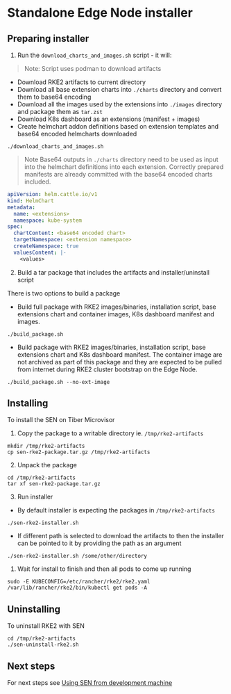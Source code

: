 # Standalone Edge Node installer

## Preparing installer

1. Run the `download_charts_and_images.sh` script - it will:

> Note: Script uses podman to download artifacts

- Download RKE2 artifacts to current directory
- Download all base extension charts into `./charts` directory and convert them to base64 encoding 
- Download all the images used by the extensions into `./images` directory and package them as `tar.zst`
- Download K8s dashboard as an extensions (manifest + images)
- Create helmchart addon definitions based on extension templates and base64 encoded helmcharts downloaded

```shell
./download_charts_and_images.sh
```

> Note Base64 outputs in `./charts` directory need to be used as input into the helmchart definitions into each extension.
> Correctly prepared manifests are already committed with the base64 encoded charts included.

```yaml
apiVersion: helm.cattle.io/v1
kind: HelmChart
metadata:
  name: <extensions>
  namespace: kube-system
spec:
  chartContent: <base64 encoded chart>
  targetNamespace: <extension namespace>
  createNamespace: true
  valuesContent: |-
    <values>
```

2. Build a tar package that includes the artifacts and installer/uninstall script

There is two options to build a package

- Build full package with RKE2 images/binaries, installation script, base extensions chart and container images, K8s dashboard manifest and images.

```shell
./build_package.sh
```

- Build package with RKE2 images/binaries, installation script, base extensions chart and K8s dashboard manifest. The container image are not archived as part of this package and they are expected to be pulled from internet during RKE2 cluster bootstrap on the Edge Node.
```shell
./build_package.sh --no-ext-image
```

## Installing

To install the SEN on Tiber Microvisor

1. Copy the package to a writable directory ie. `/tmp/rke2-artifacts` 

```shell
mkdir /tmp/rke2-artifacts
cp sen-rke2-package.tar.gz /tmp/rke2-artifacts
```

2. Unpack the package

```shell
cd /tmp/rke2-artifacts
tar xf sen-rke2-package.tar.gz
```

3. Run installer

- By default installer is expecting the packages in `/tmp/rke2-artifacts`

```shell
./sen-rke2-installer.sh
```

- If different path is selected to download the artifacts to then the installer can be pointed to it by providing the path as an argument

```shell
./sen-rke2-installer.sh /some/other/directory
```

1. Wait for install to finish and then all pods to come up running

```shell
sudo -E KUBECONFIG=/etc/rancher/rke2/rke2.yaml /var/lib/rancher/rke2/bin/kubectl get pods -A
```

## Uninstalling

To uninstall RKE2 with SEN

```shell
cd /tmp/rke2-artifacts
./sen-uninstall-rke2.sh
```

## Next steps

For next steps see [Using SEN from development machine](./development-machine-usage.md)
